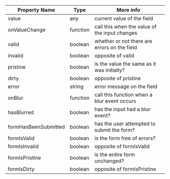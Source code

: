 | Property Name        | Type     | More info                                     |
| -------------------- | -------- | --------------------------------------------- |
| value                | any      | current value of the field                    |
| onValueChange        | function | call this when the value of the input changes |
| valid                | boolean  | whether or not there are errors on the field  |
| invalid              | boolean  | opposite of valid                             |
| pristine             | boolean  | is the value the same as it was initially?    |
| dirty                | boolean  | opposite of pristine                          |
| error                | string   | error message on the field                    |
| onBlur               | function | call this function when a blur event occurs   |
| hasBlurred           | boolean  | has the input had a blur event?               |
| formHasBeenSubmitted | boolean  | has the user attempted to submit the form?    |
| formIsValid          | boolean  | is the form free of errors?                   |
| formIsInvalid        | boolean  | opposite of formIsValid                       |
| formIsPristine       | boolean  | is the entire form unchanged?                 |
| formIsDirty          | boolean  | opposite of formIsPristine                    |


